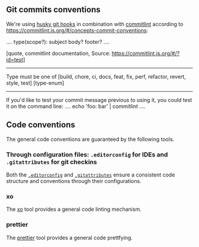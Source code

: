 ## Git commits conventions

We're using [husky git hooks](https://www.npmjs.com/husky) in combination with [commitlint](https://www.npmjs.com/package/@commitlint/cli) according to <https://commitlint.js.org/#/concepts-commit-conventions>:

....
type(scope?): subject
body?
footer?
....

[quote, commitlint documentation, Source: https://commitlint.js.org/#/?id=test]
____
Type must be one of [build, chore, ci, docs, feat, fix, perf, refactor, revert, style, test] [type-enum]
____

If you'd like to test your commit message previous to using it, you could test it on the command line:
....
echo 'foo: bar' | commitlint
....

## Code conventions

The general code conventions are guaranteed by the following tools.

### Through configuration files: `.editorconfig` for IDEs and `.gitattributes` for git checkins
Both the [`.editorconfig`](https://editorconfig.org/) and [`.gitattributes`](https://dev.to/deadlybyte/please-add-gitattributes-to-your-git-repository-1jld) ensure a consistent code structure and conventions through their configurations.

### xo
The [xo](https://github.com/db-ui/core/blob/main/docs/adr/linting-xo.adoc) tool provides a general code linting mechanism.

### prettier
The [prettier](https://github.com/db-ui/core/blob/main/docs/adr/code_style_formatter-prettier.adoc) tool provides a general code prettfying.
